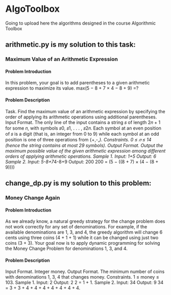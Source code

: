 # AlgoToolbox
Going to upload here the algorithms designed in the course Algorithmic Toolbox

## arithmetic.py is my solution to this task:

### Maximum Value of an Arithmetic Expression
#### Problem Introduction
In this problem, your goal is to add parentheses to a given arithmetic expression to maximize its value. max(5 − 8 + 7 × 4 − 8 + 9) =?
#### Problem Description
Task. Find the maximum value of an arithmetic expression by specifying the order of applying its arithmetic
operations using additional parentheses.
Input Format. The only line of the input contains a string 𝑠 of length 2𝑛 + 1 for some 𝑛, with symbols
𝑠0, 𝑠1, . . . , 𝑠2𝑛. Each symbol at an even position of 𝑠 is a digit (that is, an integer from 0 to 9) while
each symbol at an odd position is one of three operations from {+,-,*}.
Constraints. 0 ≤ 𝑛 ≤ 14 (hence the string contains at most 29 symbols).
Output Format. Output the maximum possible value of the given arithmetic expression among different
orders of applying arithmetic operations.
Sample 1.
Input:
1+5
Output:
6
Sample 2.
Input:
5-8+7*4-8+9
Output:
200
200 = (5 − ((8 + 7) × (4 − (8 + 9))))

## change_dp.py is my solution to this problem:
### Money Change Again
#### Problem Introduction
As we already know, a natural greedy strategy for the change problem does not work correctly for any set of
denominations. For example, if the available denominations are 1, 3, and 4, the greedy algorithm will change
6 cents using three coins (4 + 1 + 1) while it can be changed using just two coins (3 + 3). Your goal now is
to apply dynamic programming for solving the Money Change Problem for denominations 1, 3, and 4.
#### Problem Description
Input Format. Integer money.
Output Format. The minimum number of coins with denominations 1, 3, 4 that changes money.
Constraints. 1 ≤ money ≤ 103.
Sample 1.
Input:
2
Output:
2
2 = 1 + 1.
Sample 2.
Input:
34
Output:
9
34 = 3 + 3 + 4 + 4 + 4 + 4 + 4 + 4 + 4.
